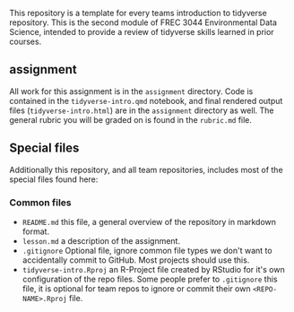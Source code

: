 This repository is a template for every teams introduction to tidyverse repository. This is the second module of FREC 3044 Environmental Data Science, intended to provide a review of tidyverse skills learned in prior courses.

## assignment

All work for this assignment is in the `assignment` directory.  Code is contained in the `tidyverse-intro.qmd` notebook, and final rendered output files (`tidyverse-intro.html`) are in the `assignment` directory as well. The general rubric you will be graded on is found in the `rubric.md` file. 

## Special files

Additionally this repository, and all team repositories, includes most of the special files found here:

### Common files

- `README.md` this file, a general overview of the repository in markdown format.  
- `lesson.md` a description of the assignment.
- `.gitignore` Optional file, ignore common file types we don't want to accidentally commit to GitHub. Most projects should use this. 
- `tidyverse-intro.Rproj` an R-Project file created by RStudio for it's own configuration of the repo files.  Some people prefer to `.gitignore` this file, it is optional for team repos to ignore or commit their own `<REPO-NAME>.Rproj` file. 


